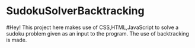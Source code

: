 # SudokuSolverBacktracking
#Hey! This project here makes use of CSS,HTML,JavaScript to solve a sudoku problem given as an input to the program. The use of backtracking is made.
